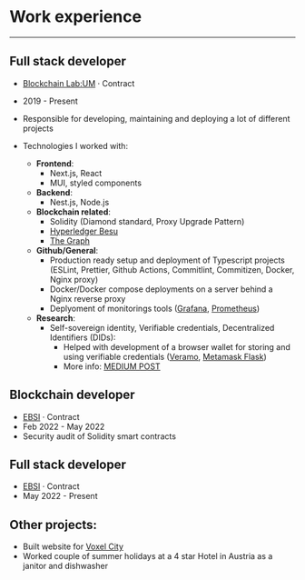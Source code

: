 # Work experience

---

## Full stack developer

- [Blockchain Lab:UM](https://blockchain-lab.um.si/?lang=en) · Contract
- 2019 - Present
- Responsible for developing, maintaining and deploying a lot of different projects

- Technologies I worked with:
  - **Frontend**:
    - Next.js, React
    - MUI, styled components
  - **Backend**:
    - Nest.js, Node.js
  - **Blockchain related**:
    - Solidity (Diamond standard, Proxy Upgrade Pattern)
    - [Hyperledger Besu](https://www.hyperledger.org/use/besu)
    - [The Graph](https://thegraph.com/en/)
  - **Github/General**:
    - Production ready setup and deployment of Typescript projects (ESLint, Prettier, Github Actions, Commitlint, Commitizen, Docker, Nginx proxy)
    - Docker/Docker compose deployments on a server behind a Nginx reverse proxy
    - Deplyoment of monitorings tools ([Grafana](https://grafana.com/), [Prometheus](https://prometheus.io/))
  - **Research**:
    - Self-sovereign identity, Verifiable credentials, Decentralized Identifiers (DIDs):
      - Helped with development of a browser wallet for storing and using verifiable credentials ([Veramo](https://veramo.io/), [Metamask Flask](https://metamask.io/flask/))
      - More info: [MEDIUM POST](https://medium.com/@blockchainlabum/its-time-to-prove-your-worth-in-dao-ssi-using-metamask-snaps-part-1-3-cfed7c10e6f7)


## Blockchain developer

- [EBSI](https://ec.europa.eu/digital-building-blocks/wikis/display/EBSI/Home) · Contract
- Feb 2022 - May 2022
- Security audit of Solidity smart contracts


## Full stack developer

- [EBSI](https://ec.europa.eu/digital-building-blocks/wikis/display/EBSI/Home) · Contract
- May 2022 - Present


## Other projects:

- Built website for [Voxel City](https://www.voxel-city.com/about)
- Worked couple of summer holidays at a 4 star Hotel in Austria as a janitor and dishwasher
